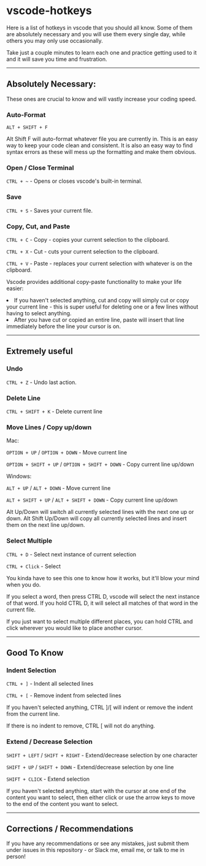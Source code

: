 # vscode-hotkeys

Here is a list of hotkeys in vscode that you should all know. Some of them are absolutely necessary and you will use them every single day, while others you may only use occasionally.

Take just a couple minutes to learn each one and practice getting used to it and it will save you time and frustration.

---
## Absolutely Necessary:

These ones are crucial to know and will vastly increase your coding speed.

### Auto-Format

`ALT + SHIFT + F`

Alt Shift F will auto-format whatever file you are currently in. This is an easy way to keep your code clean and consistent. It is also an easy way to find syntax errors as these will mess up the formatting and make them obvious.

### Open / Close Terminal

`CTRL + ~` - Opens or closes vscode's built-in terminal.

### Save

`CTRL + S` - Saves your current file.

### Copy, Cut, and Paste

`CTRL + C` - Copy - copies your current selection to the clipboard.

`CTRL + X` - Cut - cuts your current selection to the clipboard.

`CTRL + V` - Paste - replaces your current selection with whatever is on the clipboard.

Vscode provides additional copy-paste functionality to make your life easier:

<li>If you haven't selected anything, cut and copy will simply cut or copy your current line - this is super useful for deleting one or a few lines without having to select anything.</li>
<li>After you have cut or copied an entire line, paste will insert that line immediately before the line your cursor is on.</li>

---
## Extremely useful

### Undo

`CTRL + Z` - Undo last action.

### Delete Line

`CTRL + SHIFT + K` - Delete current line

### Move Lines / Copy up/down

Mac:

`OPTION + UP` / `OPTION + DOWN` - Move current line

`OPTION + SHIFT + UP` / `OPTION + SHIFT + DOWN` - Copy current line up/down

Windows:

`ALT + UP` / `ALT + DOWN` - Move current line

`ALT + SHIFT + UP` / `ALT + SHIFT + DOWN` - Copy current line up/down

Alt Up/Down will switch all currently selected lines with the next one up or down.
Alt Shift Up/Down will copy all currently selected lines and insert them on the next line up/down.

### Select Multiple

`CTRL + D` - Select next instance of current selection

`CTRL + Click` - Select

You kinda have to see this one to know how it works, but it'll blow your mind when you do.

If you select a word, then press CTRL D, vscode will select the next instance of that word. If you hold CTRL D, it will select all matches of that word in the current file.

If you just want to select multiple different places, you can hold CTRL and click wherever you would like to place another cursor.

---
## Good To Know

### Indent Selection

`CTRL + ]` - Indent all selected lines

`CTRL + [` - Remove indent from selected lines

If you haven't selected anything, CTRL ]/\[ will indent or remove the indent from the current line.

If there is no indent to remove, CTRL \[ will not do anything.

### Extend / Decrease Selection

`SHIFT + LEFT` / `SHIFT + RIGHT` - Extend/decrease selection by one character

`SHIFT + UP` / `SHIFT + DOWN` - Extend/decrease selection by one line

`SHIFT + CLICK` - Extend selection

If you haven't selected anything, start with the cursor at one end of the content you want to select, then either click or use the arrow keys to move to the end of the content you want to select.

---
## Corrections / Recommendations

If you have any recommendations or see any mistakes, just submit them under issues in this repository - or Slack me, email me, or talk to me in person!


